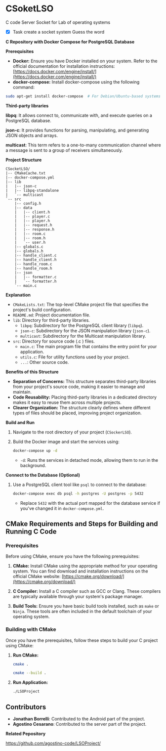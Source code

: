 # CSoketLSO

C code Server Socket for Lab of operating systems

- [x] Task create a socket system Guess the word


**C Repository with Docker Compose for PostgreSQL Database**

**Prerequisites**

* **Docker:** Ensure you have Docker installed on your system. Refer to the official documentation for installation instructions: [https://docs.docker.com/engine/install/](https://docs.docker.com/engine/install/)
* **docker-compose:** Install docker-compose using the following command:

```bash
sudo apt-get install docker-compose  # For Debian/Ubuntu-based systems
```

**Third-party libraries**

**libpq**: It allows connect to, communicate with, and execute queries on a PostgreSQL database.

**json-c**: It provides functions for parsing, manipulating, and generating JSON objects and arrays.

**multicast**: This term refers to a one-to-many communication channel where a message is sent to a group of receivers simultaneously.

**Project Structure**
```
CSocketLSO/
|-- CMakeCache.txt
|-- docker-compose.yml
|-- lib
|   |-- json-c
|   |-- libpq-standalone
|   `-- multicast
`-- src
    |-- config.h
    |-- data
    |   |-- client.h
    |   |-- player.c
    |   |-- player.h
    |   |-- request.h
    |   |-- response.h
    |   |-- room.c
    |   |-- room.h
    |   `-- user.h
    |-- globals.c
    |-- globals.h
    |-- handle_client.c
    |-- handle_client.h
    |-- handle_room.c
    |-- handle_room.h
    |-- json
    |   |-- formatter.c
    |   `-- formatter.h
    `-- main.c
```
**Explanation**

* `CMakeLists.txt`: The top-level CMake project file that specifies the project's build configuration.
* `README.md`: Project documentation file.
* `lib`: Directory for third-party libraries.
    * `libpq`: Subdirectory for the PostgreSQL client library (`libpq`).
    * `json-c`: Subdirectory for the JSON manipulation library (`json-c`).
    * `multicast`: Subdirectory for the Multicast manipulation library.
* `src`: Directory for source code (.c ) files.
    * `main.c`: The main program file that contains the entry point for your application.
    * `utils.c`: File for utility functions used by your project.
    * `...`: Other source code.

**Benefits of this Structure**

* **Separation of Concerns:** This structure separates third-party libraries from your project's source code, making it easier to manage and maintain.
* **Code Reusability:** Placing third-party libraries in a dedicated directory makes it easy to reuse them across multiple projects.
* **Clearer Organization:** The structure clearly defines where different types of files should be placed, improving project organization.

**Build and Run**

1. Navigate to the root directory of your project (`CSockerLSO`).
2. Build the Docker image and start the services using:

   ```bash
   docker-compose up -d
   ```

   * `-d`: Runs the services in detached mode, allowing them to run in the background.

**Connect to the Database (Optional)**

1. Use a PostgreSQL client tool like `psql` to connect to the database:

   ```bash
   docker-compose exec db psql -h postgres -U postgres -p 5432
   ```

   * Replace `5432` with the actual port mapped for the database service if you've changed it in `docker-compose.yml`.

## CMake Requirements and Steps for Building and Running C Code

### Prerequisites

Before using CMake, ensure you have the following prerequisites:

1. **CMake:** Install CMake using the appropriate method for your operating system. You can find download and installation instructions on the official CMake website: [https://cmake.org/download/](https://cmake.org/download/)

2. **C Compiler:** Install a C compiler such as GCC or Clang. These compilers are typically available through your system's package manager.

3. **Build Tools:** Ensure you have basic build tools installed, such as `make` or `Ninja`. These tools are often included in the default toolchain of your operating system.

### Building with CMake

Once you have the prerequisites, follow these steps to build your C project using CMake:

1. **Run CMake:**

   ```bash
   cmake .
   ```

   ```bash
   cmake --build .
   ```
2. **Run Application:**
   ```bash
   ./LSOProject
   ```
## Contributors

- **Jonathan Borrelli**: Contributed to the Android part of the project.
- **Agostino Cesarano**: Contributed to the server part of the project.

**Related Pepository**

https://github.com/agostino-code/LSOProject/

